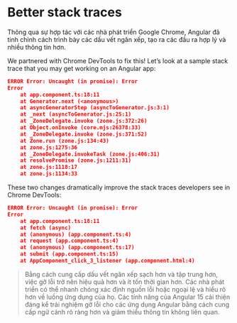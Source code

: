 # Better stack traces

Thông qua sự hợp tác với các nhà phát triển Google Chrome, Angular đã tinh chỉnh cách trình bày các dấu vết ngăn xếp, tạo ra các đầu ra hợp lý và nhiều thông tin hơn.

We partnered with Chrome DevTools to fix this! Let’s look at a sample stack trace that you may get working on an Angular app:

```json
ERROR Error: Uncaught (in promise): Error
Error
    at app.component.ts:18:11
    at Generator.next (<anonymous>)
    at asyncGeneratorStep (asyncToGenerator.js:3:1)
    at _next (asyncToGenerator.js:25:1)
    at _ZoneDelegate.invoke (zone.js:372:26)
    at Object.onInvoke (core.mjs:26378:33)
    at _ZoneDelegate.invoke (zone.js:371:52)
    at Zone.run (zone.js:134:43)
    at zone.js:1275:36
    at _ZoneDelegate.invokeTask (zone.js:406:31)
    at resolvePromise (zone.js:1211:31)
    at zone.js:1118:17
    at zone.js:1134:33
```

These two changes dramatically improve the stack traces developers see in Chrome DevTools:

```json
ERROR Error: Uncaught (in promise): Error
Error
    at app.component.ts:18:11
    at fetch (async)  
    at (anonymous) (app.component.ts:4)
    at request (app.component.ts:4)
    at (anonymous) (app.component.ts:17)
    at submit (app.component.ts:15)
    at AppComponent_click_3_listener (app.component.html:4)
```

> Bằng cách cung cấp dấu vết ngăn xếp sạch hơn và tập trung hơn, việc gỡ lỗi trở nên hiệu quả hơn và ít tốn thời gian hơn. Các nhà phát triển có thể nhanh chóng xác định nguồn lỗi hoặc ngoại lệ và hiểu rõ hơn về luồng ứng dụng của họ. Các tính năng của Angular 15 cải thiện đáng kể trải nghiệm gỡ lỗi cho các ứng dụng Angular bằng cách cung cấp ngữ cảnh rõ ràng hơn và giảm thiểu thông tin không liên quan.